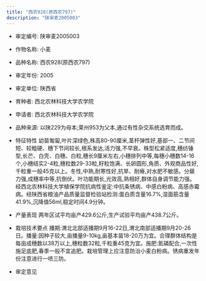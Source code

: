 ```yaml
---
title: "西农928(原西农797)"
description: "陕审麦2005003"
---
```

* 审定编号:  陕审麦2005003

*  作物名称:  小麦

*  品种名称:  西农928(原西农797)

*  审定年份:  2005

*  审定单位:  陕西省

* 育种者:  西北农林科技大学农学院

*  申请者:  西北农林科技大学农学院

*  品种来源:  以陕229为母本;莱州953为父本,通过有性杂交系统选育而成。

*  特征特性
幼苗匍匐,叶片深绿色,株高80-90厘米,茎杆弹性好,基部一、二节间短、较粗硬、穗下节间较长,根系发达,活力强,不早衰。株型松紧适度,穗纺锤型,长芒、白壳、白穗、白粒,穗长9厘米左右,小穗排列中等,每穗小穗数14-16个,小穗结实2-4粒,穗粒数29-33粒,籽粒饱满、长卵圆形,角质、外观商品性好,千粒重一般45克以上。冬性,中熟,耐寒性好,抗旱、耐瘠,对水肥不敏感。分蘖力强,成穗率中等,抗倒伏。叶功能期长,光效高,熟相好,群体自身调节能力强。经西北农林科技大学植保学院抗病性鉴定:中抗条锈病、中感白粉病、高感赤霉病。经陕西省粮油产品质量监督检验站检测:蛋白质含量16.7%,湿面筋含量41.9%,沉降值56ml,稳定时间4.9分钟。

*  产量表现
两年区试平均亩产429.6公斤,生产试验平均亩产438.7公斤。

*  栽培技术要点
播期:渭北北部适播期9月16-22日,渭北南部适播期9月20-26日。播量:因种子较大,亩播量9-10kg,亩基本苗18-20万为宜。合理群体结构是每亩成穗数以38万以上,穗粒数32粒,千粒重45克为宜。施肥:氮磷配合,一次性施足底肥,春季一般不宜追肥。栽培管理上应注意防治小麦白粉病。锈病重发年份注意进行一喷三防。

*  审定意见

